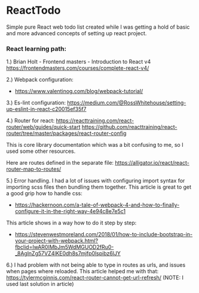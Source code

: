 # ReactTodo
Simple pure React web todo list created while I was getting a hold of basic and more advanced concepts of setting up react project.



### React learning path:

1.) Brian Holt - Frontend masters - Introduction to React v4
https://frontendmasters.com/courses/complete-react-v4/
 
2.) Webpack configuration:
- https://www.valentinog.com/blog/webpack-tutorial/
 
3.) Es-lint configuration:
 https://medium.com/@RossWhitehouse/setting-up-eslint-in-react-c20015ef35f7
 
4.) Router for react:
https://reacttraining.com/react-router/web/guides/quick-start
https://github.com/reacttraining/react-router/tree/master/packages/react-router-config
 
This is core library documentation which was a bit confusing to me, so I used some other resources.
 
Here are routes defined in the separate file: https://alligator.io/react/react-router-map-to-routes/
 
5.) Error handling. I had a lot of issues with configuring import syntax for importing scss files then bundling them together. This article is great to get a good grip how to handle css:
- https://hackernoon.com/a-tale-of-webpack-4-and-how-to-finally-configure-it-in-the-right-way-4e94c8e7e5c1
 
This article shows in a way how to do it step by step: 
- https://stevenwestmoreland.com/2018/01/how-to-include-bootstrap-in-your-project-with-webpack.html?fbclid=IwAR0IMbJm5WdMGUOD2fRu0-_8AglnZg57VZ4lKE0dh8s7mjfp0lspibz6lJY

6.) I had problem with not being able to type in routes as urls, and issues when pages where reloaded. This article helped me with that: 
https://tylermcginnis.com/react-router-cannot-get-url-refresh/ (NOTE: I used last solution in article)
